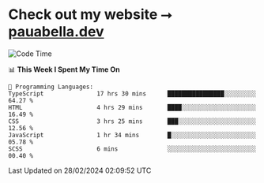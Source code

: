 # Check out my website ⭢ [pauabella.dev](https://pauabella.dev)

<!--START_SECTION:waka-->
![Code Time](http://img.shields.io/badge/Code%20Time-3%2C043%20hrs%2056%20mins-blue)

📊 **This Week I Spent My Time On** 

```text
💬 Programming Languages: 
TypeScript               17 hrs 30 mins      ████████████████░░░░░░░░░   64.27 % 
HTML                     4 hrs 29 mins       ████░░░░░░░░░░░░░░░░░░░░░   16.49 % 
CSS                      3 hrs 25 mins       ███░░░░░░░░░░░░░░░░░░░░░░   12.56 % 
JavaScript               1 hr 34 mins        █░░░░░░░░░░░░░░░░░░░░░░░░   05.78 % 
SCSS                     6 mins              ░░░░░░░░░░░░░░░░░░░░░░░░░   00.40 % 
```


 Last Updated on 28/02/2024 02:09:52 UTC
<!--END_SECTION:waka-->
